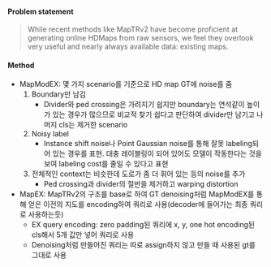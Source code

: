 #### Problem statement
> While recent methods like MapTRv2 have become proficient at generating online HDMaps from raw sensors, we feel they overlook very useful and nearly always available data: existing maps.

#### Method
- MapModEX: 몇 가지 scenario를 기준으로 HD map GT에 noise를 줌
	1. Boundary만 남김
		- Divider와 ped crossing은 가려지기 쉽지만 boundary는 연석같이 높이가 있는 경우가 많으므로 비교적 찾기 쉽다고 판단하여 divider만 남기고 나머지 cls는 제거한 scenario
	2. Noisy label
		- Instance shift noise나 Point Gaussian noise를 통해 잘못 labeling되어 있는 경우를 표현. 대충 레이블링이 되어 있어도 모델이 작동한다는 것을 보여 labeling cost를 줄일 수 있다고 표현
	3. 전체적인 context는 비슷한데 도로가 좀 더 휘어 있는 등의 noise를 추가
		- Ped crossing과 divider의 절반을 제거하고 warping distortion
- MapEX: MapTRv2의 구조를 base로 하여 GT denoising처럼 MapModEX를 통해 얻은 이전의 지도를 encoding하여 쿼리로 사용(decoder에 들어가는 최종 쿼리로 사용하는듯)
	- EX query encoding: zero padding된 쿼리에 x, y, one hot encoding된 cls해서 5개 값만 넣어 쿼리로 사용
	- Denoising처럼 만들어진 쿼리는 따로 assign하지 않고 만들 때 사용된 gt를 그대로 사용

